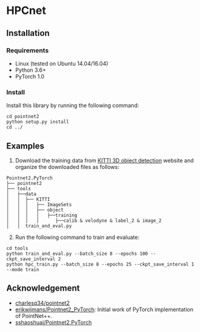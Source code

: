 # HPCnet

<!-- * PyTorch implementation of [PointNet++](https://arxiv.org/abs/1706.02413) based on [erikwijmans/Pointnet2_PyTorch](https://github.com/erikwijmans/Pointnet2_PyTorch). -->
<!-- * Faster than the original codes by re-implementing the CUDA operations.  -->

## Installation
### Requirements
* Linux (tested on Ubuntu 14.04/16.04)
* Python 3.6+
* PyTorch 1.0

### Install
Install this library by running the following command:

```shell
cd pointnet2
python setup.py install
cd ../
```

## Examples
<!-- Here I provide a simple example to use this library in the task of KITTI ourdoor foreground point cloud segmentation, and you could refer to the paper [PointRCNN](https://arxiv.org/abs/1812.04244) for the details of task description and foreground label generation. -->

1. Download the training data from [KITTI 3D object detection](http://www.cvlibs.net/datasets/kitti/eval_object.php?obj_benchmark=3d) website and organize the downloaded files as follows:
```
Pointnet2.PyTorch
├── pointnet2
├── tools
│   ├──data
│   │  ├── KITTI
│   │  │   ├── ImageSets
│   │  │   ├── object
│   │  │   │   ├──training
│   │  │   │      ├──calib & velodyne & label_2 & image_2
│   │  train_and_eval.py
```

2. Run the following command to train and evaluate:
```shell
cd tools
python train_and_eval.py --batch_size 8 --epochs 100 --ckpt_save_interval 2
python hpc_train.py --batch_size 8 --epochs 25 --ckpt_save_interval 1 --mode train
```



<!-- ## Project using this repo: -->
<!-- * [PointRCNN](https://github.com/sshaoshuai/PointRCNN): 3D object detector from raw point cloud. -->

## Acknowledgement
* [charlesq34/pointnet2](https://github.com/charlesq34/pointnet2)
* [erikwijmans/Pointnet2_PyTorch](https://github.com/erikwijmans/Pointnet2_PyTorch): Initial work of PyTorch implementation of PointNet++.
* [sshaoshuai/Pointnet2.PyTorch](https://github.com/sshaoshuai/Pointnet2.PyTorch)
